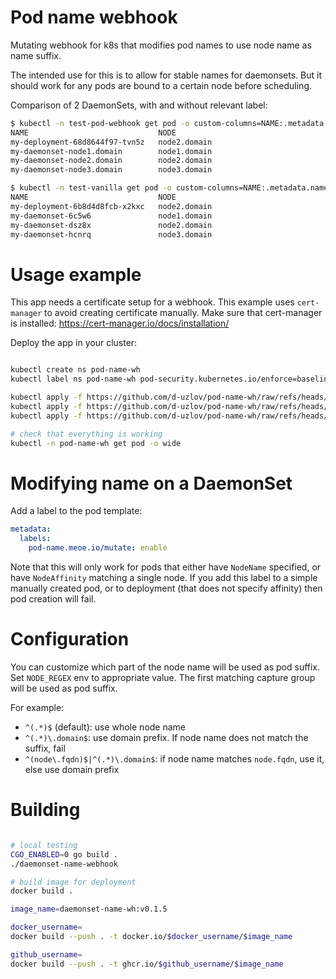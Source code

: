 
# Pod name webhook

Mutating webhook for k8s that modifies pod names to use node name as name suffix.

The intended use for this is to allow for stable names for daemonsets.
But it should work for any pods are bound to a certain node before scheduling.

Comparison of 2 DaemonSets, with and without relevant label:

```bash
$ kubectl -n test-pod-webhook get pod -o custom-columns=NAME:.metadata.name,NODE:.spec.nodeName
NAME                             NODE
my-deployment-68d8644f97-tvn5z   node2.domain
my-daemonset-node1.domain        node1.domain
my-daemonset-node2.domain        node2.domain
my-daemonset-node3.domain        node3.domain

$ kubectl -n test-vanilla get pod -o custom-columns=NAME:.metadata.name,NODE:.spec.nodeName
NAME                             NODE
my-deployment-6b8d4d8fcb-x2kxc   node2.domain
my-daemonset-6c5w6               node1.domain
my-daemonset-dsz8x               node2.domain
my-daemonset-hcnrq               node3.domain
```

# Usage example

This app needs a certificate setup for a webhook.
This example uses `cert-manager` to avoid creating certificate manually.
Make sure that cert-manager is installed: https://cert-manager.io/docs/installation/

Deploy the app in your cluster:

```bash

kubectl create ns pod-name-wh
kubectl label ns pod-name-wh pod-security.kubernetes.io/enforce=baseline

kubectl apply -f https://github.com/d-uzlov/pod-name-wh/raw/refs/heads/main/deployment/cert.yaml
kubectl apply -f https://github.com/d-uzlov/pod-name-wh/raw/refs/heads/main/deployment/deployment.yaml
kubectl apply -f https://github.com/d-uzlov/pod-name-wh/raw/refs/heads/main/deployment/webhook.yaml

# check that everything is working
kubectl -n pod-name-wh get pod -o wide

```

# Modifying name on a DaemonSet

Add a label to the pod template:

```yaml
metadata:
  labels:
    pod-name.meoe.io/mutate: enable
```

Note that this will only work for pods that either have `NodeName` specified,
or have `NodeAffinity` matching a single node.
If you add this label to a simple manually created pod, or to deployment (that does not specify affinity)
then pod creation will fail.

# Configuration

You can customize which part of the node name will be used as pod suffix.
Set `NODE_REGEX` env to appropriate value.
The first matching capture group will be used as pod suffix.

For example:

- `^(.*)$` (default): use whole node name
- `^(.*)\.domain$`: use domain prefix. If node name does not match the suffix, fail
- `^(node\.fqdn)$|^(.*)\.domain$`: if node name matches `node.fqdn`, use it, else use domain prefix

# Building

```bash

# local testing
CGO_ENABLED=0 go build .
./daemonset-name-webhook

# build image for deployment
docker build .

image_name=daemonset-name-wh:v0.1.5

docker_username=
docker build --push . -t docker.io/$docker_username/$image_name

github_username=
docker build --push . -t ghcr.io/$github_username/$image_name

```
